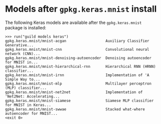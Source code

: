 # Models after `gpkg.keras.mnist` install

The following Keras models are available after the `gpkg.keras.mnist`
package is installed:

    >>> run("guild models keras")
    gpkg.keras.mnist/mnist-acgan                  Auxiliary Classifier Generative...
    gpkg.keras.mnist/mnist-cnn                    Convolutional neural network (CNN)...
    gpkg.keras.mnist/mnist-denoising-autoencoder  Denoising autoencoder for MNIST in...
    gpkg.keras.mnist/mnist-hierarchical-rnn       Hierarchical RNN (HRNN) classifier...
    gpkg.keras.mnist/mnist-irnn                   Implementation of 'A Simple Way to...
    gpkg.keras.mnist/mnist-mlp                    Multilayer perceptron (MLP) classifier...
    gpkg.keras.mnist/mnist-net2net                Implementation of 'Net2Net: Accelerating...
    gpkg.keras.mnist/mnist-siamese                Siamese MLP classifier for MNIST in Keras...
    gpkg.keras.mnist/mnist-swwae                  Stacked what-where autoencoder for MNIST...
    <exit 0>
